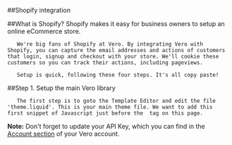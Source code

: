 
  
##Shopify integration
    
##What is Shopify?
        Shopify makes it easy for business owners to setup an online eCommerce store.
 
       We're big fans of Shopify at Vero. By integrating Vero with Shopify, you can capture the email addresses and actions of customers that login, signup and checkout with your store. We'll cookie these customers so you can track their actions, including pageviews.
 
       Setup is quick, following these four steps. It's all copy paste!
 
##Step 1. Setup the main Vero library
 
       The first step is to goto the Template Editor and edit the file 'theme.liquid'. This is your main theme file. We want to add this first snippet of Javascript just before the  tag on this page.
 
 
**Note:**
Don't forget to update your API Key, which you can find in the 
[Account section](https://www.getvero.com/account/api_keys) of your Vero account.
 
<script type="text/javascript">
  var _veroq = _veroq || [];
  _veroq.push(['init', { api_key: 'YOUR_API_KEY' } ]);
  _veroq.push(['trackPageview']);
